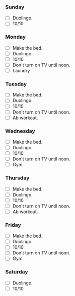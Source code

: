 ### Sunday

- [ ] Duolingo.
- [ ] 10/10

### Monday

- [ ] Make the bed.
- [ ] Duolingo.
- [ ] 10/10
- [ ] Don't turn on TV until noon.
- [ ] Laundry

### Tuesday

- [ ] Make the bed.
- [ ] Duolingo.
- [ ] 10/10
- [ ] Don't turn on TV until noon.
- [ ] Ab workout.

### Wednesday

- [ ] Make the bed.
- [ ] Duolingo.
- [ ] 10/10
- [ ] Don't turn on TV until noon.
- [ ] Gym.

### Thursday

- [ ] Make the bed.
- [ ] Duolingo.
- [ ] 10/10
- [ ] Don't turn on TV until noon.
- [ ] Ab workout.

### Friday

- [ ] Make the bed.
- [ ] Duolingo.
- [ ] 10/10
- [ ] Don't turn on TV until noon.
- [ ] Gym.

### Saturday

- [ ] Duolingo.
- [ ] 10/10